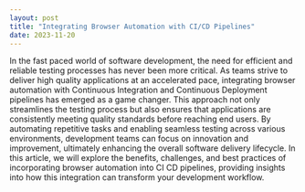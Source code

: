 ```yaml
---
layout: post
title: "Integrating Browser Automation with CI/CD Pipelines"
date: 2023-11-20
---
```


In the fast paced world of software development, the need for efficient and reliable testing processes has never been more critical. As teams strive to deliver high quality applications at an accelerated pace, integrating browser automation with Continuous Integration and Continuous Deployment pipelines has emerged as a game changer. This approach not only streamlines the testing process but also ensures that applications are consistently meeting quality standards before reaching end users. By automating repetitive tasks and enabling seamless testing across various environments, development teams can focus on innovation and improvement, ultimately enhancing the overall software delivery lifecycle. In this article, we will explore the benefits, challenges, and best practices of incorporating browser automation into CI CD pipelines, providing insights into how this integration can transform your development workflow.
